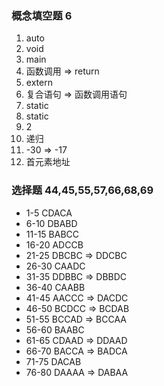 ### 概念填空题 6

1. auto
2. void
3. main
4. 函数调用 => return
5. extern
6. 复合语句 => 函数调用语句
7. static
8. static
9. 2
10. 递归
11. -30 => -17
12. 首元素地址

### 选择题 44,45,55,57,66,68,69

- 1-5 CDACA
- 6-10 DBABD
- 11-15 BABCC
- 16-20 ADCCB
- 21-25 DBCBC => DDCBC
- 26-30 CAADC
- 31-35 DDBBC => DBBDC
- 36-40 CAABB
- 41-45 AACCC => DACDC
- 46-50 BCDCC => BCDAB
- 51-55 BCCAD => BCCAA
- 56-60 BAABC
- 61-65 CDAAD => DDAAD
- 66-70 BACCA => BADCA
- 71-75 DACAB
- 76-80 DAAAA => DABAA
